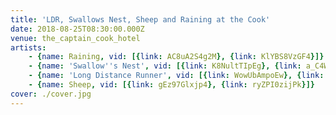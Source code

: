 ```yaml
---
title: 'LDR, Swallows Nest, Sheep and Raining at the Cook'
date: 2018-08-25T08:30:00.000Z
venue: the_captain_cook_hotel
artists:
    - {name: Raining, vid: [{link: AC8uA2S4g2M}, {link: KlYBS8VzGF4}]}
    - {name: 'Swallow''s Nest', vid: [{link: K8NultTIpEg}, {link: a_C4WUgHnxo}, {link: x2J-vMcPYRw}]}
    - {name: 'Long Distance Runner', vid: [{link: WowUbAmpoEw}, {link: 6klUCYH5LGo}]}
    - {name: Sheep, vid: [{link: gEz97Glxjp4}, {link: ryZPI0zijPk}]}
cover: ./cover.jpg
---
```

